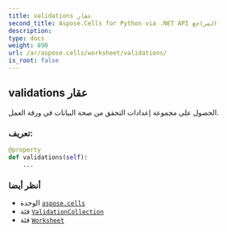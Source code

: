 ```yaml
---
title: validations عقار
second_title: Aspose.Cells for Python via .NET API المراجع
description:
type: docs
weight: 890
url: /ar/aspose.cells/worksheet/validations/
is_root: false
---
```

##  validations عقار

الحصول على مجموعة إعدادات التحقق من صحة البيانات في ورقة العمل.
###  تعريف:
```python
@property
def validations(self):
    ...
```

###  أنظر أيضا
* الوحدة [`aspose.cells`](../../)
* فئة [`ValidationCollection`](/cells/python-net/ar/aspose.cells/validationcollection)
* فئة [`Worksheet`](/cells/python-net/ar/aspose.cells/worksheet)
